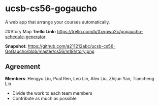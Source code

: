 # ucsb-cs56-gogaucho
A web app that arrange your courses automatically.

##Story Map
**Trello Link:** https://trello.com/b/Xxvpwo2c/gogaucho-schedule-generator

**Snapshot:** https://github.com/a211212abc/ucsb-cs56-GoGaucho/blob/master/cs56/m18/story.png

## Agreement
**Members**: Hengyu Liu, Pual Ren, Leo Lin, Alex Liu, Zhijun Yan, Tiancheng Lin

- Divide the work to each team members
- Contribute as much as possible
